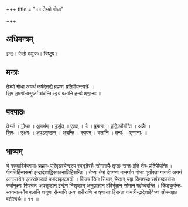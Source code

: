 +++
title = "११ तेभ्यो गोधा"

+++
## अधिमन्त्रम्
इन्द्रः। ऐन्द्रो वसुक्रः। त्रिष्टुप्।

## मन्त्रः
तेभ्यो॑ गो॒धा अ॒यथं॑ कर्षदे॒तद्ये ब्र॒ह्मणः॑ प्रति॒पीय॒न्त्यन्नैः॑ ।  
सि॒म उ॒क्ष्णो॑ऽवसृ॒ष्टाँ अ॑दन्ति स्व॒यं बला॑नि त॒न्वः॑ शृणा॒नाः ॥

## पदपाठः
तेभ्यः॑ । गो॒धाः । अ॒यथ॑म् । क॒र्ष॒त् । ए॒तत् । ये । ब्र॒ह्मणः॑ । प्र॒ति॒ऽपीय॑न्ति । अन्नैः॑ ।  
सि॒मः । उ॒क्ष्णः । अ॒व॒ऽसृ॒ष्टान् । अ॒द॒न्ति॒ । स्व॒यम् । बला॑नि । त॒न्वः॑ । शृ॒णा॒नाः ॥

## भाष्यम्
ये मरुदादिदेवगणाः ब्रह्मणः परिवृढस्येन्द्रस्य स्वभूतैरन्नैः सोमाख्यैः तृप्ताः सन्तः इति शेषः प्रतिपीयन्ति । पीयतिर्हिंसाकर्मा इन्द्रादेशाद्धिंसकान्प्रतिहिंसन्ति । तेभ्यः तेषां देवगणा नामर्थाय गोधाः पूर्वोक्ता गायत्री अयथं अनायासेन एतत्सोमजातं कर्षदाकृष्टवती । किञ्च सिमः सिमान् श्रेष्ठान् यद्वा सिमशब्दः सर्वशब्दपर्यायः सर्वानुक्ष्णः सिञ्चतः अवसृष्टान् इन्द्रेण निसृष्टान् अनुज्ञातान् हविर्भूतान् सोमान् यज्ञेष्वदन्ति । किङ्कुर्वन्तः स्वयमात्मनैव बलानि शत्रूणां सैन्यानि तन्वः शरीराणि च श्रृणानाः हिंसन्तः गायत्रीन्द्रादेशाद्देवेभ्यः सोममाहृत वतीत्यर्थः ॥ ११ ॥
